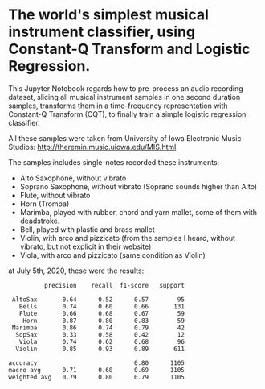 # The world's simplest musical instrument classifier, using Constant-Q Transform and Logistic Regression.

This Jupyter Notebook regards how to pre-process an audio recording dataset, slicing all musical instrument samples in one second duration samples, transforms them in a time-frequency representation with Constant-Q Transform (CQT), to finally train a simple logistic regression classifier.

All these samples were taken from University of Iowa Electronic Music Studios: http://theremin.music.uiowa.edu/MIS.html

The samples includes single-notes recorded these instruments:
- Alto Saxophone, without vibrato
- Soprano Saxophone, without vibrato (Soprano sounds higher than Alto)
- Flute, without vibrato
- Horn (Trompa)
- Marimba, played with rubber, chord and yarn mallet, some of them with deadstroke.
- Bell, played with plastic and brass mallet
- Violin, with arco and pizzicato (from the samples I heard, without vibrato, but not explicit in their website)
- Viola, with arco and pizzicato (same condition as Violin)

at July 5th, 2020, these were the results:

              precision    recall  f1-score   support

     AltoSax       0.64      0.52      0.57        95
       Bells       0.74      0.60      0.66       131
       Flute       0.66      0.68      0.67        59
        Horn       0.87      0.80      0.83        59
     Marimba       0.86      0.74      0.79        42
      SopSax       0.33      0.58      0.42        12
       Viola       0.74      0.62      0.68        96
      Violin       0.85      0.93      0.89       611

    accuracy                           0.80      1105
    macro avg      0.71      0.68      0.69      1105
    weighted avg   0.79      0.80      0.79      1105
